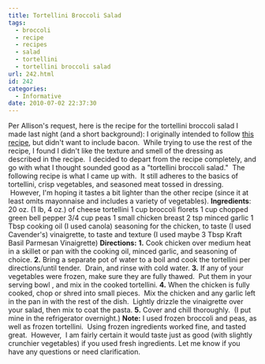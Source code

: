 ```yaml
---
title: Tortellini Broccoli Salad
tags:
  - broccoli
  - recipe
  - recipes
  - salad
  - tortellini
  - tortellini broccoli salad
url: 242.html
id: 242
categories:
  - Informative
date: 2010-07-02 22:37:30
---
```


Per Allison's request, here is the recipe for the tortellini broccoli salad I made last night (and a short background): I originally intended to follow [this recipe](http://allrecipes.com/Recipe/Broccoli-and-Tortellini-Salad/Detail.aspx?src=etaf), but didn't want to include bacon.  While trying to use the rest of the recipe, I found I didn't like the texture and smell of the dressing as described in the recipe.  I decided to depart from the recipe completely, and go with what I thought sounded good as a "tortellini broccoli salad."  The following recipe is what I came up with.  It still adheres to the basics of tortellini, crisp vegetables, and seasoned meat tossed in dressing.  However, I'm hoping it tastes a bit lighter than the other recipe (since it at least omits mayonnaise and includes a variety of vegetables). **Ingredients**: 20 oz. (1 lb, 4 oz.) of cheese tortellini 1 cup broccoli florets 1 cup chopped green bell pepper 3/4 cup peas 1 small chicken breast 2 tsp minced garlic 1 Tbsp cooking oil (I used canola) seasoning for the chicken, to taste (I used Cavender's) vinaigrette, to taste and texture (I used maybe 3 Tbsp Kraft Basil Parmesan Vinaigrette) **Directions:** **1\.** Cook chicken over medium heat in a skillet or pan with the cooking oil, minced garlic, and seasoning of choice. **2\.** Bring a separate pot of water to a boil and cook the tortellini per directions/until tender.  Drain, and rinse with cold water. **3\.** If any of your vegetables were frozen, make sure they are fully thawed.  Put them in your serving bowl , and mix in the cooked tortellini. **4\.** When the chicken is fully cooked, chop or shred into small pieces.  Mix the chicken and any garlic left in the pan in with the rest of the dish.  Lightly drizzle the vinaigrette over your salad, then mix to coat the pasta. **5\.** Cover and chill thoroughly.  (I put mine in the refrigerator overnight.) **Note:** I used frozen broccoli and peas, as well as frozen tortellini.  Using frozen ingredients worked fine, and tasted great.  However,  I am fairly certain it would taste just as good (with slightly crunchier vegetables) if you used fresh ingredients. Let me know if you have any questions or need clarification.